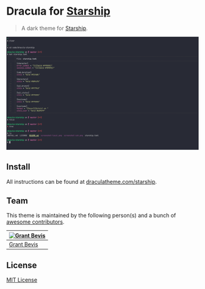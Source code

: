 # Dracula for [Starship](https://starship.rs)

> A dark theme for [Starship](https://starship.rs).

![Screenshot](./screenshot.png)

## Install

All instructions can be found at [draculatheme.com/starship](https://draculatheme.com/starship).

## Team

This theme is maintained by the following person(s) and a bunch of [awesome contributors](https://github.com/dracula/starship/graphs/contributors).

| [![Grant Bevis](https://github.com/b3vis.png?size=100)](https://github.com/b3vis) |
|-----------------------------------------------------------------------------------|
| [Grant Bevis](https://github.com/b3vis)                                           |

## License

[MIT License](./LICENSE)
